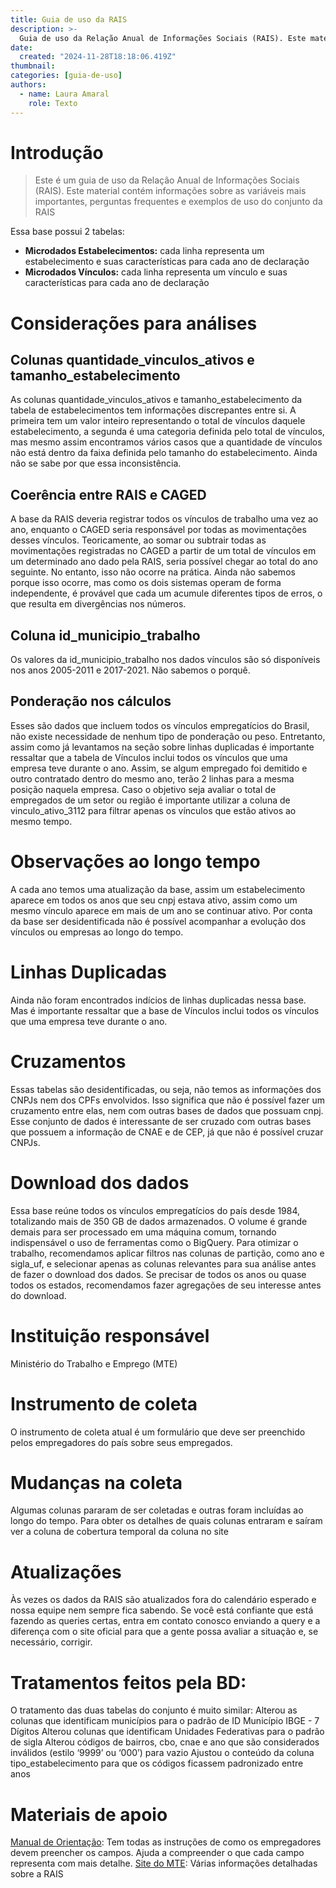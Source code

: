 ```yaml
---
title: Guia de uso da RAIS
description: >-
  Guia de uso da Relação Anual de Informações Sociais (RAIS). Este material contém informações sobre as variáveis mais importantes, perguntas frequentes e exemplos de uso do conjunto da RAIS 
date:
  created: "2024-11-28T18:18:06.419Z"
thumbnail: 
categories: [guia-de-uso]
authors:
  - name: Laura Amaral
    role: Texto
---
```


# Introdução

> Este é um guia de uso da Relação Anual de Informações Sociais (RAIS). Este material contém informações sobre as variáveis mais importantes, perguntas frequentes e exemplos de uso do conjunto da RAIS 

Essa base possui 2 tabelas: 
* **Microdados Estabelecimentos:** cada linha representa um estabelecimento e suas características para cada ano de declaração
* **Microdados Vínculos:** cada linha representa um vínculo e suas características para cada ano de declaração

# Considerações para análises
## Colunas quantidade_vinculos_ativos e tamanho_estabelecimento
As colunas quantidade_vinculos_ativos e tamanho_estabelecimento  da tabela de estabelecimentos tem informações discrepantes entre si. A primeira tem um valor inteiro representando o total de vínculos daquele estabelecimento, a segunda é uma categoria definida pelo total de vínculos, mas mesmo assim encontramos vários casos que a quantidade de vínculos não está dentro da faixa definida pelo tamanho do estabelecimento. Ainda não se sabe por que essa inconsistência.

## Coerência entre RAIS e CAGED
A base da RAIS deveria registrar todos os vínculos de trabalho uma vez ao ano, enquanto o CAGED seria responsável por todas as movimentações desses vínculos. Teoricamente, ao somar ou subtrair todas as movimentações registradas no CAGED a partir de um total de vínculos em um determinado ano dado pela RAIS, seria possível chegar ao total do ano seguinte. No entanto, isso não ocorre na prática. Ainda não sabemos porque isso ocorre, mas como os dois sistemas operam de forma independente, é provável que cada um acumule diferentes tipos de erros, o que resulta em divergências nos números.

## Coluna id_municipio_trabalho
Os valores da  id_municipio_trabalho nos dados vínculos são só disponíveis nos anos 2005-2011 e 2017-2021. Não sabemos o porquê.

## Ponderação nos cálculos 
Esses são dados que incluem todos os vínculos empregatícios do Brasil, não existe necessidade de nenhum tipo de ponderação ou peso. Entretanto, assim como já levantamos na seção sobre linhas duplicadas é importante ressaltar que a tabela de Vínculos inclui todos os vínculos que uma empresa teve durante o ano. Assim, se algum empregado foi demitido e outro contratado dentro do mesmo ano, terão 2 linhas para a mesma posição naquela empresa. Caso o objetivo seja avaliar o total de empregados de um setor ou região é importante utilizar a coluna de vinculo_ativo_3112 para filtrar apenas os vínculos que estão ativos ao mesmo tempo.

# Observações ao longo tempo
A cada ano temos uma atualização da base, assim um estabelecimento aparece em todos os anos que seu cnpj estava ativo, assim como um mesmo vínculo aparece em mais de um ano se continuar ativo. Por conta da base ser desidentificada não é possível acompanhar a evolução dos vínculos ou empresas ao longo do tempo.

# Linhas Duplicadas
Ainda não foram encontrados indícios de linhas duplicadas nessa base. Mas é importante ressaltar que a base de Vínculos inclui todos os vínculos que uma empresa teve durante o ano. 

# Cruzamentos
Essas tabelas são desidentificadas, ou seja, não temos as informações dos CNPJs nem dos CPFs envolvidos. Isso significa que não é possível fazer um cruzamento entre elas, nem com outras bases de dados que possuam cnpj. Esse conjunto de dados é interessante de ser cruzado com outras bases que possuem a informação de CNAE e de CEP, já que não é possível cruzar CNPJs. 

# Download dos dados
Essa base reúne todos os vínculos empregatícios do país desde 1984, totalizando mais de 350 GB de dados armazenados. O volume é grande demais para ser processado em uma máquina comum, tornando indispensável o uso de ferramentas como o BigQuery. Para otimizar o trabalho, recomendamos aplicar filtros nas colunas de partição, como ano e sigla_uf, e selecionar apenas as colunas relevantes para sua análise antes de fazer o download dos dados. Se precisar de todos os anos ou quase todos os estados, recomendamos fazer agregações de seu interesse antes do download. 

# Instituição responsável
Ministério do Trabalho e Emprego (MTE)

# Instrumento de coleta
O instrumento de coleta atual é um formulário que deve ser preenchido pelos empregadores do país sobre seus empregados. 

# Mudanças na coleta
Algumas colunas pararam de ser coletadas e outras foram incluídas ao longo do tempo. Para obter os detalhes de quais colunas entraram e saíram ver a coluna de cobertura temporal da coluna no site

# Atualizações
Às vezes os dados da RAIS são atualizados fora do calendário esperado e nossa equipe nem sempre fica sabendo. Se você está confiante que está fazendo as queries certas, entra em contato conosco enviando a query e a diferença com o site oficial para que a gente possa avaliar a situação e, se necessário, corrigir. 

# Tratamentos feitos pela BD:
O tratamento das duas tabelas do conjunto é muito similar: 
Alterou as colunas que identificam municípios para o padrão de ID Município IBGE - 7 Dígitos
Alterou colunas que identificam Unidades Federativas para o padrão de sigla
Alterou códigos de bairros, cbo, cnae e ano que são considerados inválidos (estilo ‘9999’ ou ‘000’) para vazio
Ajustou o conteúdo da coluna  tipo_estabelecimento  para que os códigos ficassem padronizado entre anos

# Materiais de apoio
[Manual de Orientação](http://www.rais.gov.br/sitio/rais_ftp/ManualRAIS2023.pdf): Tem todas as instruções de como os empregadores devem preencher os campos. Ajuda a compreender o que cada campo representa com mais detalhe. 
[Site do MTE](http://www.rais.gov.br/sitio/sobre.jsf): Várias informações detalhadas sobre a RAIS 